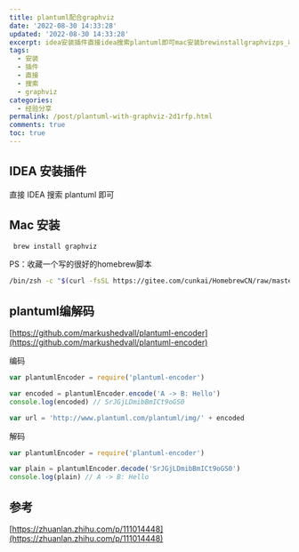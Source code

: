 ```yaml
---
title: plantuml配合graphviz
date: '2022-08-30 14:33:28'
updated: '2022-08-30 14:33:28'
excerpt: idea安装插件直接idea搜索plantuml即可mac安装brewinstallgraphvizps_收藏一个写的很好的homebrew脚本binzshcplantuml编解码https_githubcommarkushedvallplantumlencoder编码varplantumlencoder=require(plantumlencoder)varencoded=plantumlencoderencode(ab_hello)consolelog(encoded)srjgjldmibbmicto
tags:
  - 安装
  - 插件
  - 直接
  - 搜索
  - graphviz
categories:
  - 经验分享
permalink: /post/plantuml-with-graphviz-2d1rfp.html
comments: true
toc: true
---
```

## IDEA 安装插件

直接 IDEA 搜索 plantuml 即可

## Mac 安装

```bash
 brew install graphviz
```

PS：收藏一个写的很好的homebrew脚本

```bash
/bin/zsh -c "$(curl -fsSL https://gitee.com/cunkai/HomebrewCN/raw/master/Homebrew.sh)"
```

## plantuml编解码

[https://github.com/markushedvall/plantuml-encoder](https://github.com/markushedvall/plantuml-encoder)

编码

```js
var plantumlEncoder = require('plantuml-encoder')

var encoded = plantumlEncoder.encode('A -> B: Hello')
console.log(encoded) // SrJGjLDmibBmICt9oGS0

var url = 'http://www.plantuml.com/plantuml/img/' + encoded
```

解码

```js
var plantumlEncoder = require('plantuml-encoder')

var plain = plantumlEncoder.decode('SrJGjLDmibBmICt9oGS0')
console.log(plain) // A -> B: Hello
```

## 参考

[https://zhuanlan.zhihu.com/p/111014448](https://zhuanlan.zhihu.com/p/111014448)

‍